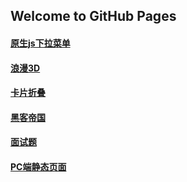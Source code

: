 ## Welcome to GitHub Pages

#### [原生js下拉菜单](https://z826526354.github.io/myselfdemo/原生js下拉菜单/index.html)

#### [浪漫3D](https://z826526354.github.io/myselfdemo/浪漫3d/3D心.html)

#### [卡片折叠](https://z826526354.github.io/myselfdemo/卡片折叠/demo.html)

#### [黑客帝国](https://z826526354.github.io/myselfdemo/黑客帝国/黑客帝国.html)

#### [面试题](https://github.com/z826526354/myselfdemo/blob/master/面试题/面试题.md)

#### [PC端静态页面](https://github.com/z826526354/myselfdemo/blob/master/PC)

